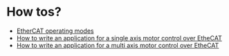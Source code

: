 How tos?
===================

* [EtherCAT operating modes](https://github.com/synapticon/sc_sncn_ctrlproto/blob/master/howto/HOW_TO_OPERATING_MODES.md)
* [How to write an application for a single axis motor control over EtheCAT](https://github.com/synapticon/sc_sncn_ctrlproto/blob/master/howto/HOW_TO_SINGLE_AXIS.md)
* [How to write an application for a multi axis motor control over EtheCAT](https://github.com/synapticon/sc_sncn_ctrlproto/blob/master/howto/HOW_TO_MULTI_AXIS.md)





